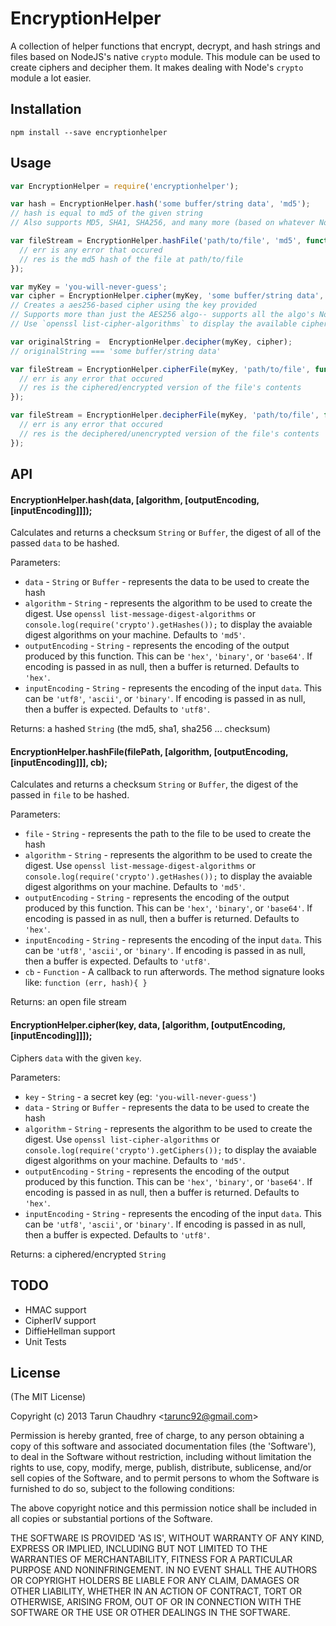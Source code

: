 
# EncryptionHelper

  A collection of helper functions that encrypt, decrypt, and hash strings and files based on NodeJS's native `crypto` module.
  This module can be used to create ciphers and decipher them. It makes dealing with Node's `crypto` module a lot easier.

## Installation

`npm install --save encryptionhelper`

## Usage

```javascript
var EncryptionHelper = require('encryptionhelper');

var hash = EncryptionHelper.hash('some buffer/string data', 'md5');
// hash is equal to md5 of the given string
// Also supports MD5, SHA1, SHA256, and many more (based on whatever NodeJS natively supports-- use `openssl list-message-digest-algorithms` to display the avaiable digest algorithms on your machine)

var fileStream = EncryptionHelper.hashFile('path/to/file', 'md5', function (err, res) {
  // err is any error that occured
  // res is the md5 hash of the file at path/to/file
});

var myKey = 'you-will-never-guess';
var cipher = EncryptionHelper.cipher(myKey, 'some buffer/string data', 'aes256');
// Creates a aes256-based cipher using the key provided
// Supports more than just the AES256 algo-- supports all the algo's NodeJS's crypto module supports
// Use `openssl list-cipher-algorithms` to display the available cipher algorithms on your machine

var originalString =  EncryptionHelper.decipher(myKey, cipher);
// originalString === 'some buffer/string data'

var fileStream = EncryptionHelper.cipherFile(myKey, 'path/to/file', function (err, res) {
  // err is any error that occured
  // res is the ciphered/encrypted version of the file's contents
});

var fileStream = EncryptionHelper.decipherFile(myKey, 'path/to/file', function (err, res) {
  // err is any error that occured
  // res is the deciphered/unencrypted version of the file's contents
});
```

## API

#### EncryptionHelper.hash(data, [algorithm, [outputEncoding, [inputEncoding]]]);

Calculates and returns a checksum `String` or `Buffer`, the digest of all of the passed `data` to be hashed.

Parameters:
* `data` - `String` or `Buffer` - represents the data to be used to create the hash
* `algorithm` - `String` - represents the algorithm to be used to create the digest.
Use `openssl list-message-digest-algorithms` or `console.log(require('crypto').getHashes());` to display the avaiable digest algorithms on your machine. Defaults to `'md5'`.
* `outputEncoding` - `String` - represents the encoding of the output produced by this function. This can be `'hex'`, `'binary'`, or `'base64'`. If encoding is passed in as null, then a buffer is returned. Defaults to `'hex'`.
* `inputEncoding` - `String` - represents the encoding of the input `data`. This can be `'utf8'`, `'ascii'`, or `'binary'`. If encoding is passed in as null, then a buffer is expected. Defaults to `'utf8'`.

Returns: a hashed `String` (the md5, sha1, sha256 ... checksum)

#### EncryptionHelper.hashFile(filePath, [algorithm, [outputEncoding, [inputEncoding]]], cb);

Calculates and returns a checksum `String` or `Buffer`, the digest of the passed in `file` to be hashed.

Parameters:
* `file` - `String` - represents the path to the file to be used to create the hash
* `algorithm` - `String` - represents the algorithm to be used to create the digest.
Use `openssl list-message-digest-algorithms` or `console.log(require('crypto').getHashes());` to display the avaiable digest algorithms on your machine. Defaults to `'md5'`.
* `outputEncoding` - `String` - represents the encoding of the output produced by this function. This can be `'hex'`, `'binary'`, or `'base64'`. If encoding is passed in as null, then a buffer is returned. Defaults to `'hex'`.
* `inputEncoding` - `String` - represents the encoding of the input `data`. This can be `'utf8'`, `'ascii'`, or `'binary'`. If encoding is passed in as null, then a buffer is expected. Defaults to `'utf8'`.
* `cb` - `Function` - A callback to run afterwords. The method signature looks like: `function (err, hash){ }`

Returns: an open file stream

#### EncryptionHelper.cipher(key, data, [algorithm, [outputEncoding, [inputEncoding]]]);

Ciphers `data` with the given `key`.

Parameters:
* `key` - `String` - a secret key (eg: `'you-will-never-guess'`)
* `data` - `String` or `Buffer` - represents the data to be used to create the hash
* `algorithm` - `String` - represents the algorithm to be used to create the digest.
Use `openssl list-cipher-algorithms` or `console.log(require('crypto').getCiphers());` to display the avaiable digest algorithms on your machine. Defaults to `'md5'`.
* `outputEncoding` - `String` - represents the encoding of the output produced by this function. This can be `'hex'`, `'binary'`, or `'base64'`. If encoding is passed in as null, then a buffer is returned. Defaults to `'hex'`.
* `inputEncoding` - `String` - represents the encoding of the input `data`. This can be `'utf8'`, `'ascii'`, or `'binary'`. If encoding is passed in as null, then a buffer is expected. Defaults to `'utf8'`.

Returns: a ciphered/encrypted `String`


## TODO
* HMAC support
* CipherIV support
* DiffieHellman support
* Unit Tests

## License

(The MIT License)

Copyright (c) 2013 Tarun Chaudhry &lt;tarunc92@gmail.com&gt;

Permission is hereby granted, free of charge, to any person obtaining
a copy of this software and associated documentation files (the
'Software'), to deal in the Software without restriction, including
without limitation the rights to use, copy, modify, merge, publish,
distribute, sublicense, and/or sell copies of the Software, and to
permit persons to whom the Software is furnished to do so, subject to
the following conditions:

The above copyright notice and this permission notice shall be
included in all copies or substantial portions of the Software.

THE SOFTWARE IS PROVIDED 'AS IS', WITHOUT WARRANTY OF ANY KIND,
EXPRESS OR IMPLIED, INCLUDING BUT NOT LIMITED TO THE WARRANTIES OF
MERCHANTABILITY, FITNESS FOR A PARTICULAR PURPOSE AND NONINFRINGEMENT.
IN NO EVENT SHALL THE AUTHORS OR COPYRIGHT HOLDERS BE LIABLE FOR ANY
CLAIM, DAMAGES OR OTHER LIABILITY, WHETHER IN AN ACTION OF CONTRACT,
TORT OR OTHERWISE, ARISING FROM, OUT OF OR IN CONNECTION WITH THE
SOFTWARE OR THE USE OR OTHER DEALINGS IN THE SOFTWARE.